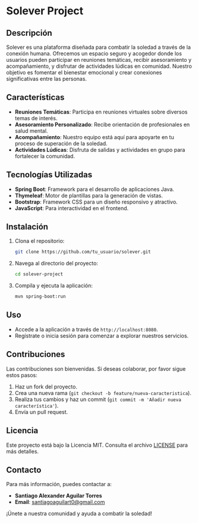 # Solever Project

## Descripción

Solever es una plataforma diseñada para combatir la soledad a través de la conexión humana. Ofrecemos un espacio seguro y acogedor donde los usuarios pueden participar en reuniones temáticas, recibir asesoramiento y acompañamiento, y disfrutar de actividades lúdicas en comunidad. Nuestro objetivo es fomentar el bienestar emocional y crear conexiones significativas entre las personas.

## Características

- **Reuniones Temáticas**: Participa en reuniones virtuales sobre diversos temas de interés.
- **Asesoramiento Personalizado**: Recibe orientación de profesionales en salud mental.
- **Acompañamiento**: Nuestro equipo está aquí para apoyarte en tu proceso de superación de la soledad.
- **Actividades Lúdicas**: Disfruta de salidas y actividades en grupo para fortalecer la comunidad.

## Tecnologías Utilizadas

- **Spring Boot**: Framework para el desarrollo de aplicaciones Java.
- **Thymeleaf**: Motor de plantillas para la generación de vistas.
- **Bootstrap**: Framework CSS para un diseño responsivo y atractivo.
- **JavaScript**: Para interactividad en el frontend.

## Instalación

1. Clona el repositorio:
   ```bash
   git clone https://github.com/tu_usuario/solever.git
   ```

2. Navega al directorio del proyecto:
   ```bash
   cd solever-project
   ```

3. Compila y ejecuta la aplicación:
   ```bash
   mvn spring-boot:run
   ```

## Uso

- Accede a la aplicación a través de `http://localhost:8080`.
- Regístrate o inicia sesión para comenzar a explorar nuestros servicios.

## Contribuciones

Las contribuciones son bienvenidas. Si deseas colaborar, por favor sigue estos pasos:

1. Haz un fork del proyecto.
2. Crea una nueva rama (`git checkout -b feature/nueva-caracteristica`).
3. Realiza tus cambios y haz un commit (`git commit -m 'Añadir nueva característica'`).
4. Envía un pull request.

## Licencia

Este proyecto está bajo la Licencia MIT. Consulta el archivo [LICENSE](LICENSE) para más detalles.

## Contacto

Para más información, puedes contactar a:

- **Santiago Alexander Aguilar Torres**
- **Email**: santiagoaguilart0@gmail.com

¡Únete a nuestra comunidad y ayuda a combatir la soledad!